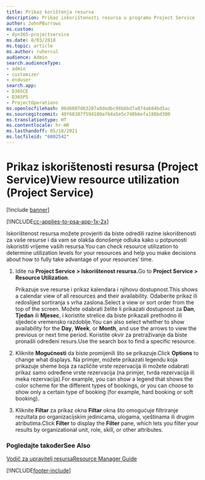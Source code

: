 ```yaml
---
title: Prikaz korištenja resursa
description: Prikaz iskorištenosti resursa u programu Project Service
author: JohnPBurrows
ms.custom:
- dyn365-projectservice
ms.date: 8/03/2018
ms.topic: article
ms.author: ruhercul
audience: Admin
search.audienceType:
- admin
- customizer
- enduser
search.app:
- D365CE
- D365PS
- ProjectOperations
ms.openlocfilehash: 06d6807d63207a0dedbc98b6bd7a874a684bd5ac
ms.sourcegitcommit: 40f68387f594180af64a5e5c748b6efa188bd300
ms.translationtype: HT
ms.contentlocale: hr-HR
ms.lasthandoff: 05/10/2021
ms.locfileid: "6002542"
---
```

# <a name="view-resource-utilization-project-service"></a><span data-ttu-id="5900b-103">Prikaz iskorištenosti resursa (Project Service)</span><span class="sxs-lookup"><span data-stu-id="5900b-103">View resource utilization (Project Service)</span></span>

[!include [banner](../includes/psa-now-project-operations.md)]

[!INCLUDE[cc-applies-to-psa-app-1x-2x](../includes/cc-applies-to-psa-app-1x-2x.md)]

<span data-ttu-id="5900b-104">Iskorištenost resursa možete provjeriti da biste odredili razine iskorištenosti za vaše resurse i da vam se olakša donošenje odluka kako u potpunosti iskoristiti vrijeme vaših resursa.</span><span class="sxs-lookup"><span data-stu-id="5900b-104">You can check resource utilization to determine utilization levels for your resources and help you make decisions about how to fully take advantage of your resources’ time.</span></span>  
  
1. <span data-ttu-id="5900b-105">Idite na **Project Service > Iskorištenost resursa.**</span><span class="sxs-lookup"><span data-stu-id="5900b-105">Go to **Project Service > Resource Utilization**.</span></span> 

     <span data-ttu-id="5900b-106">Prikazuje sve resurse i prikaz kalendara i njihovu dostupnost.</span><span class="sxs-lookup"><span data-stu-id="5900b-106">This shows a calendar view of all resources and their availability.</span></span> <span data-ttu-id="5900b-107">Odaberite prikaz ili redoslijed sortiranja s vrha zaslona.</span><span class="sxs-lookup"><span data-stu-id="5900b-107">Select a view or sort order from the top of the screen.</span></span> <span data-ttu-id="5900b-108">Možete odabrati želite li prikazati dostupnost za **Dan**, **Tjedan** ili **Mjesec**, i koristite strelice da biste prikazali prethodno ili sljedeće vremensko razdoblje.</span><span class="sxs-lookup"><span data-stu-id="5900b-108">You can also select whether to show availability for the **Day**, **Week**, or **Month**, and use the arrows to view the previous or next time period.</span></span> <span data-ttu-id="5900b-109">Koristite okvir za pretraživanje da biste pronašli određeni resurs.</span><span class="sxs-lookup"><span data-stu-id="5900b-109">Use the search box to find a specific resource.</span></span>      
  
2. <span data-ttu-id="5900b-110">Kliknite **Mogućnosti** da biste promijenili što se prikazuje.</span><span class="sxs-lookup"><span data-stu-id="5900b-110">Click **Options** to change what displays.</span></span> <span data-ttu-id="5900b-111">Na primjer, možete prikazati legendu koja prikazuje sheme boja za različite vrste rezervacija ili možete odabrati prikaz samo određene vrste rezervacija (na primjer, tvrda rezervacija ili meka rezervacija).</span><span class="sxs-lookup"><span data-stu-id="5900b-111">For example, you can show a legend that shows the color scheme for the different types of bookings, or you can choose to show only a certain type of booking (for example, hard booking or soft booking).</span></span>  

3. <span data-ttu-id="5900b-112">Kliknite **Filtar** za prikaz okna **Filtar** okna što omogućuje filtriranje rezultata po organizacijskim jedinicama, ulogama, vještinama ili drugim atributima.</span><span class="sxs-lookup"><span data-stu-id="5900b-112">Click **Filter** to display the **Filter** pane, which lets you filter your results by organizational unit, role, skill, or other attributes.</span></span>  
  
### <a name="see-also"></a><span data-ttu-id="5900b-113">Pogledajte također</span><span class="sxs-lookup"><span data-stu-id="5900b-113">See Also</span></span>  
 [<span data-ttu-id="5900b-114">Vodič za upravitelj resursa</span><span class="sxs-lookup"><span data-stu-id="5900b-114">Resource Manager Guide</span></span>](../psa/resource-manager-guide.md)


[!INCLUDE[footer-include](../includes/footer-banner.md)]